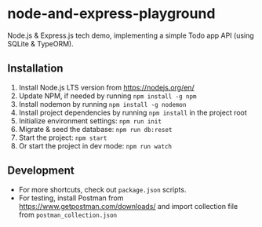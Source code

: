 # node-and-express-playground

Node.js & Express.js tech demo, implementing a simple Todo app API (using SQLite & TypeORM).

## Installation
1. Install Node.js LTS version from https://nodejs.org/en/
2. Update NPM, if needed by running `npm install -g npm`
3. Install nodemon by running `npm install -g nodemon`
4. Install project dependencies by running `npm install` in the project root
5. Initialize environment settings: `npm run init`
6. Migrate & seed the database: `npm run db:reset`
7. Start the project: `npm start`
8. Or start the project in dev mode: `npm run watch`

## Development
* For more shortcuts, check out `package.json` scripts.
* For testing, install Postman from https://www.getpostman.com/downloads/ and import collection file from `postman_collection.json`
